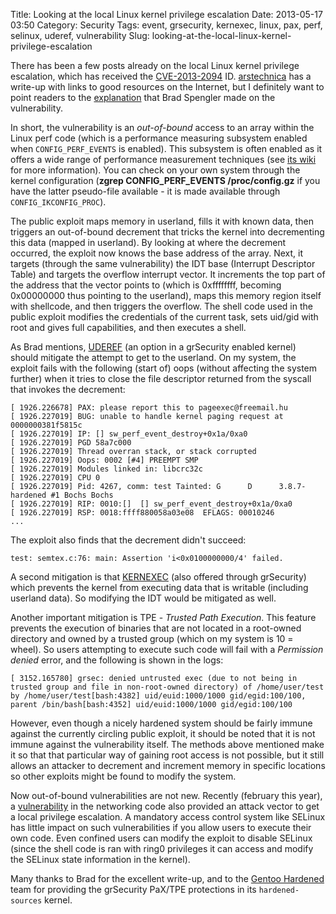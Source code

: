 Title: Looking at the local Linux kernel privilege escalation
Date: 2013-05-17 03:50
Category: Security
Tags: event, grsecurity, kernexec, linux, pax, perf, selinux, uderef, vulnerability
Slug: looking-at-the-local-linux-kernel-privilege-escalation

There has been a few posts already on the local Linux kernel privilege
escalation, which has received the
[CVE-2013-2094](https://web.nvd.nist.gov/view/vuln/detail?vulnId=CVE-2013-2094)
ID.
[arstechnica](http://arstechnica.com/security/2013/05/critical-linux-vulnerability-imperils-users-even-after-silent-fix/)
has a write-up with links to good resources on the Internet, but I
definitely want to point readers to the
[explanation](http://www.reddit.com/r/netsec/comments/1eb9iw/sdfucksheeporgs_semtexc_local_linux_root_exploit/c9ykrck)
that Brad Spengler made on the vulnerability.

In short, the vulnerability is an *out-of-bound* access to an array
within the Linux perf code (which is a performance measuring subsystem
enabled when `CONFIG_PERF_EVENTS` is enabled). This subsystem is often
enabled as it offers a wide range of performance measurement techniques
(see [its wiki](https://perf.wiki.kernel.org/index.php/Main_Page) for
more information). You can check on your own system through the kernel
configuration (**zgrep CONFIG\_PERF\_EVENTS /proc/config.gz** if you
have the latter pseudo-file available - it is made available through
`CONFIG_IKCONFIG_PROC`).

The public exploit maps memory in userland, fills it with known data,
then triggers an out-of-bound decrement that tricks the kernel into
decrementing this data (mapped in userland). By looking at where the
decrement occurred, the exploit now knows the base address of the array.
Next, it targets (through the same vulnerability) the IDT base
(Interrupt Descriptor Table) and targets the overflow interrupt vector.
It increments the top part of the address that the vector points to
(which is 0xffffffff, becoming 0x00000000 thus pointing to the
userland), maps this memory region itself with shellcode, and then
triggers the overflow. The shell code used in the public exploit
modifies the credentials of the current task, sets uid/gid with root and
gives full capabilities, and then executes a shell.

As Brad mentions, [UDEREF](https://grsecurity.net/~spender/uderef.txt)
(an option in a grSecurity enabled kernel) should mitigate the attempt
to get to the userland. On my system, the exploit fails with the
following (start of) oops (without affecting the system further) when it
tries to close the file descriptor returned from the syscall that
invokes the decrement:

    [ 1926.226678] PAX: please report this to pageexec@freemail.hu
    [ 1926.227019] BUG: unable to handle kernel paging request at 0000000381f5815c
    [ 1926.227019] IP: [] sw_perf_event_destroy+0x1a/0xa0
    [ 1926.227019] PGD 58a7c000 
    [ 1926.227019] Thread overran stack, or stack corrupted
    [ 1926.227019] Oops: 0002 [#4] PREEMPT SMP 
    [ 1926.227019] Modules linked in: libcrc32c
    [ 1926.227019] CPU 0 
    [ 1926.227019] Pid: 4267, comm: test Tainted: G      D      3.8.7-hardened #1 Bochs Bochs
    [ 1926.227019] RIP: 0010:[]  [] sw_perf_event_destroy+0x1a/0xa0
    [ 1926.227019] RSP: 0018:ffff880058a03e08  EFLAGS: 00010246
    ...

The exploit also finds that the decrement didn't succeed:

    test: semtex.c:76: main: Assertion 'i<0x0100000000/4' failed.

A second mitigation is that
[KERNEXEC](http://pax.grsecurity.net/docs/PaXTeam-H2HC12-PaX-kernel-self-protection.pdf)
(also offered through grSecurity) which prevents the kernel from
executing data that is writable (including userland data). So modifying
the IDT would be mitigated as well.

Another important mitigation is TPE - *Trusted Path Execution*. This
feature prevents the execution of binaries that are not located in a
root-owned directory and owned by a trusted group (which on my system is
10 = wheel). So users attempting to execute such code will fail with a
*Permission denied* error, and the following is shown in the logs:

    [ 3152.165780] grsec: denied untrusted exec (due to not being in trusted group and file in non-root-owned directory) of /home/user/test by /home/user/test[bash:4382] uid/euid:1000/1000 gid/egid:100/100, parent /bin/bash[bash:4352] uid/euid:1000/1000 gid/egid:100/100

However, even though a nicely hardened system should be fairly immune
against the currently circling public exploit, it should be noted that
it is not immune against the vulnerability itself. The methods above
mentioned make it so that that particular way of gaining root access is
not possible, but it still allows an attacker to decrement and increment
memory in specific locations so other exploits might be found to modify
the system.

Now out-of-bound vulnerabilities are not new. Recently (february this
year), a
[vulnerability](http://www.phoronix.com/scan.php?page=news_item&px=MTMxMTg)
in the networking code also provided an attack vector to get a local
privilege escalation. A mandatory access control system like SELinux has
little impact on such vulnerabilities if you allow users to execute
their own code. Even confined users can modify the exploit to disable
SELinux (since the shell code is ran with ring0 privileges it can access
and modify the SELinux state information in the kernel).

Many thanks to Brad for the excellent write-up, and to the [Gentoo
Hardened](http://www.gentoo.org/proj/en/hardened) team for providing the
grSecurity PaX/TPE protections in its `hardened-sources` kernel.
